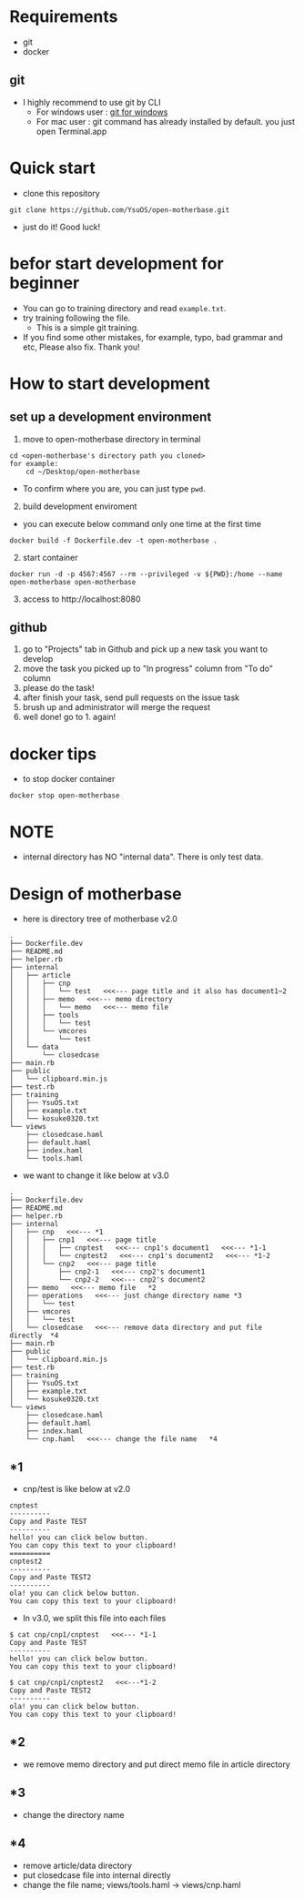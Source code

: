 # Requirements
- git
- docker

## git
- I highly recommend to use git by CLI
  - For windows user : [git for windows](https://gitforwindows.org/)
  - For mac user : git command has already installed by default. you just open Terminal.app

# Quick start
- clone this repository
```
git clone https://github.com/YsuOS/open-motherbase.git
```
- just do it! Good luck!

# befor start development for beginner
- You can go to training directory and read `example.txt`.
- try training following the file.
  - This is a simple git training.
- If you find some other mistakes, for example, typo, bad grammar and etc, Please also fix. Thank you! 

# How to start development
## set up a development environment
1. move to open-motherbase directory in terminal
```
cd <open-motherbase's directory path you cloned>
for example:
    cd ~/Desktop/open-motherbase
```
- To confirm where you are, you can just type `pwd`.

2. build development enviroment
  - you can execute below command only one time at the first time
```
docker build -f Dockerfile.dev -t open-motherbase .
```
2. start container
```
docker run -d -p 4567:4567 --rm --privileged -v ${PWD}:/home --name open-motherbase open-motherbase
```
3. access to http://localhost:8080

## github
1. go to "Projects" tab in Github and pick up a new task you want to develop
2. move the task you picked up to "In progress" column from "To do" column
3. please do the task!
4. after finish your task, send pull requests on the issue task
5. brush up and administrator will merge the request
6. well done! go to 1. again!

# docker tips
- to stop docker container
```
docker stop open-motherbase
```

# NOTE
- internal directory has NO "internal data". There is only test data.

# Design of motherbase
- here is directory tree of motherbase v2.0
```
.
├── Dockerfile.dev
├── README.md
├── helper.rb
├── internal
│   ├── article
│   │   ├── cnp
│   │   │   └── test   <<<--- page title and it also has document1~2
│   │   ├── memo   <<<--- memo directory
│   │   │   └── memo   <<<--- memo file
│   │   ├── tools
│   │   │   └── test
│   │   └── vmcores
│   │       └── test
│   └── data
│       └── closedcase
├── main.rb
├── public
│   └── clipboard.min.js
├── test.rb
├── training
│   ├── YsuOS.txt
│   ├── example.txt
│   └── kosuke0320.txt
└── views
    ├── closedcase.haml
    ├── default.haml
    ├── index.haml
    └── tools.haml
```

- we want to change it like below at v3.0
```
.
├── Dockerfile.dev
├── README.md
├── helper.rb
├── internal
│   ├── cnp   <<<--- *1
│   │   ├── cnp1   <<<--- page title
│   │   │   ├── cnptest   <<<--- cnp1's document1   <<<--- *1-1
│   │   │   └── cnptest2   <<<--- cnp1's document2   <<<--- *1-2
│   │   └── cnp2   <<<--- page title
│   │       ├── cnp2-1   <<<--- cnp2's document1
│   │       └── cnp2-2   <<<--- cnp2's document2
│   ├── memo   <<<--- memo file   *2
│   ├── operations   <<<--- just change directory name *3
│   │   └── test
│   ├── vmcores
│   │   └── test
│   └── closedcase   <<<--- remove data directory and put file directly  *4
├── main.rb
├── public
│   └── clipboard.min.js
├── test.rb
├── training
│   ├── YsuOS.txt
│   ├── example.txt
│   └── kosuke0320.txt
└── views
    ├── closedcase.haml
    ├── default.haml
    ├── index.haml
    └── cnp.haml   <<<--- change the file name   *4
```

## *1
- cnp/test is like below at v2.0
```
cnptest
----------
Copy and Paste TEST
----------
hello! you can click below button.
You can copy this text to your clipboard!
==========
cnptest2
----------
Copy and Paste TEST2
----------
ola! you can click below button.
You can copy this text to your clipboard!
```

- In v3.0, we split this file into each files
```
$ cat cnp/cnp1/cnptest   <<<--- *1-1
Copy and Paste TEST
----------
hello! you can click below button.
You can copy this text to your clipboard!

$ cat cnp/cnp1/cnptest2   <<<---*1-2
Copy and Paste TEST2
----------
ola! you can click below button.
You can copy this text to your clipboard!
```

## *2
- we remove memo directory and put direct memo file in article directory 

## *3 
- change the directory name

## *4
- remove article/data directory
- put closedcase file into internal directly
- change the file name; views/tools.haml -> views/cnp.haml
